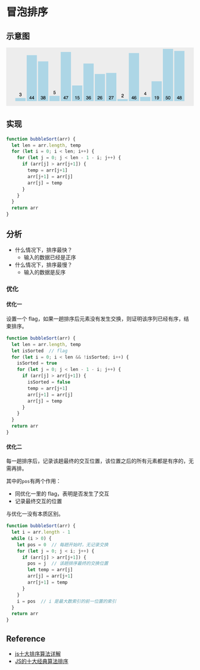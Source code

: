 # 冒泡排序

## 示意图

![选择排序示意图](./index.gif)

## 实现

```js
function bubbleSort(arr) {
  let len = arr.length, temp
  for (let i = 0; i < len; i++) {
    for (let j = 0; j < len - 1 - i; j++) {
      if (arr[j] > arr[j+1]) {
        temp = arr[j+1]
        arr[j+1] = arr[j]
        arr[j] = temp
      }
    }
  }
  return arr
}
```

## 分析

- 什么情况下，排序最快？
  - 输入的数据已经是正序
- 什么情况下，排序最慢？
  - 输入的数据是反序

### 优化

#### 优化一

设置一个 flag，如果一趟排序后元素没有发生交换，则证明该序列已经有序，结束排序。

```js
function bubbleSort(arr) {
  let len = arr.length, temp
  let isSorted  // flag
  for (let i = 0; i < len && !isSorted; i++) {
    isSorted = true
    for (let j = 0; j < len - 1 - i; j++) {
      if (arr[j] > arr[j+1]) {
        isSorted = false
        temp = arr[j+1]
        arr[j+1] = arr[j]
        arr[j] = temp
      }
    }
  }
  return arr
}
```

#### 优化二

每一趟排序后，记录该趟最终的交互位置，该位置之后的所有元素都是有序的，无需再排。

其中的`pos`有两个作用：

- 同优化一里的 flag，表明是否发生了交互
- 记录最终交互的位置

与优化一没有本质区别。

```js
function bubbleSort(arr) {
  let i = arr.length - 1
  while (i > 0) {
    let pos = 0  // 每趟开始时，无记录交换
    for (let j = 0; j < i; j++) {
      if (arr[j] > arr[j+1]) {
        pos = j  // 该趟排序最终的交换位置
        let temp = arr[j]
        arr[j] = arr[j+1]
        arr[j+1] = temp
      }
    }
    i = pos  // i 是最大数索引的前一位置的索引
  }
  return arr
}
```

## Reference

- [js十大排序算法详解](https://www.cnblogs.com/liyongshuai/p/7197962.html)
- [JS的十大经典算法排序](https://www.cnblogs.com/dushao/p/6004883.html)
